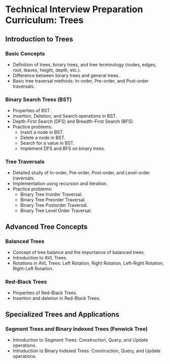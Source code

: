 # Technical Interview Preparation Curriculum: Trees

## Introduction to Trees

### Basic Concepts
- Definition of trees, binary trees, and tree terminology (nodes, edges, root, leaves, height, depth, etc.).
- Difference between binary trees and general trees.
- Basic tree traversal methods: In-order, Pre-order, and Post-order traversals.

### Binary Search Trees (BST)
- Properties of BST.
- Insertion, Deletion, and Search operations in BST.
- Depth-First Search (DFS) and Breadth-First Search (BFS).
- Practice problems:
  - Insert a node in BST.
  - Delete a node in BST.
  - Search for a value in BST.
  - Implement DFS and BFS on binary trees.

### Tree Traversals
- Detailed study of In-order, Pre-order, Post-order, and Level-order traversals.
- Implementation using recursion and iteration.
- Practice problems:
  - Binary Tree Inorder Traversal.
  - Binary Tree Preorder Traversal.
  - Binary Tree Postorder Traversal.
  - Binary Tree Level Order Traversal.

## Advanced Tree Concepts

### Balanced Trees
- Concept of tree balance and the importance of balanced trees.
- Introduction to AVL Trees.
- Rotations in AVL Trees: Left Rotation, Right Rotation, Left-Right Rotation, Right-Left Rotation.

### Red-Black Trees
- Properties of Red-Black Trees.
- Insertion and deletion in Red-Black Trees.

## Specialized Trees and Applications

### Segment Trees and Binary Indexed Trees (Fenwick Tree)
- Introduction to Segment Trees: Construction, Query, and Update operations.
- Introduction to Binary Indexed Trees: Construction, Query, and Update operations.
